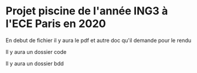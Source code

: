 # Projet piscine de l'année ING3 à l'ECE Paris en 2020

En debut de fichier il y aura le pdf et autre doc qu'il demande pour le rendu

Il y aura un dossier code

Il y aura un dossier bdd